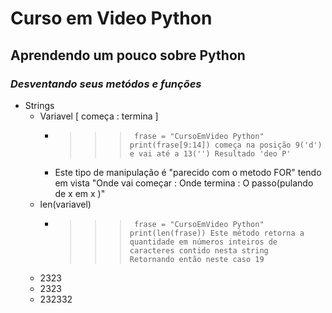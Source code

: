 # Curso em Video Python
## Aprendendo um pouco sobre **Python**   
### *Desventando seus metódos e funções*  
- Strings
    - Variavel [ começa : termina ]
        - >>> ` frase = "CursoEmVideo Python" print(frase[9:14]) começa na posição 9('d')`<br>`e vai até a 13('') Resultado 'deo P' ` 
        - Este tipo de manipulação é "parecido com o metodo FOR" tendo em vista "Onde vai começar : Onde termina : O passo(pulando de x em x )"
    - len(variavel)
        - >>> ` frase = "CursoEmVideo Python" print(len(frase)) Este método retorna a quantidade em números inteiros de caracteres contido nesta string`<br>`Retornando então neste caso 19` 
    - 2323  
    - 2323  
    - 232332  

